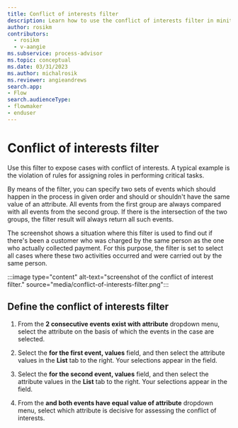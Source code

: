 ```yaml
---
title: Conflict of interests filter
description: Learn how to use the conflict of interests filter in minit.
author: rosikm
contributors:
  - rosikm
  - v-aangie
ms.subservice: process-advisor
ms.topic: conceptual
ms.date: 03/31/2023
ms.author: michalrosik
ms.reviewer: angieandrews
search.app:
- Flow
search.audienceType:
- flowmaker
- enduser
---
```


# Conflict of interests filter

Use this filter to expose cases with conflict of interests. A typical example is the violation of rules for assigning roles in performing critical tasks.

By means of the filter, you can specify two sets of events which should happen in the process in given order and should or shouldn't have the same value of an attribute. All events from the first group are always compared with all events from the second group. If there is the intersection of the two groups, the filter result will always return all such events.

The screenshot shows a situation where this filter is used to find out if there's been a customer who was charged by the same person as the one who actually collected payment. For this purpose, the filter is set to select all cases where these two activities occurred and were carried out by the same person.

:::image type="content" alt-text="screenshot of the conflict of interest filter." source="media/conflict-of-interests-filter.png":::

## Define the conflict of interests filter

1. From the **2 consecutive events exist with attribute** dropdown menu, select the attribute on the basis of which the events in the case are selected.

1. Select the **for the first event, values** field, and then select the attribute values in the **List** tab to the right. Your selections appear in the field.

1. Select the **for the second event, values** field, and then select the attribute values in the **List** tab to the right. Your selections appear in the field.

1. From the **and both events have equal value of attribute** dropdown menu, select which attribute is decisive for assessing the conflict of interests.

